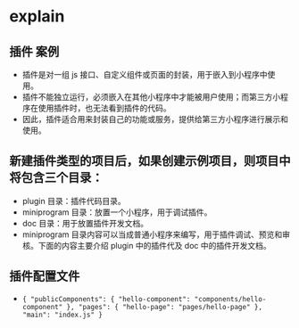 # explain

## 插件 案例
* 插件是对一组 js 接口、自定义组件或页面的封装，用于嵌入到小程序中使用。
* 插件不能独立运行，必须嵌入在其他小程序中才能被用户使用；而第三方小程序在使用插件时，也无法看到插件的代码。
* 因此，插件适合用来封装自己的功能或服务，提供给第三方小程序进行展示和使用。

## 新建插件类型的项目后，如果创建示例项目，则项目中将包含三个目录：
* plugin 目录：插件代码目录。
* miniprogram 目录：放置一个小程序，用于调试插件。
* doc 目录：用于放置插件开发文档。
* miniprogram 目录内容可以当成普通小程序来编写，用于插件调试、预览和审核。下面的内容主要介绍 plugin 中的插件代及 doc 中的插件开发文档。

## 插件配置文件
* `
{
  "publicComponents": {
    "hello-component": "components/hello-component"
  },
  "pages": {
    "hello-page": "pages/hello-page"
  },
  "main": "index.js"
}
`
